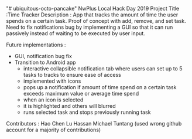"# ubiquitous-octo-pancake" 
NwPlus Local Hack Day 2019
Project Title     :Time Tracker
Description       :
App that tracks the amount of time the user spends on a certain task. Proof of concept with add, remove, and set task. Need to fix notifications bug by implementing a GUI so that it can run passively instead of waiting to be executed by user input.

Future implementations : 
- GUI, notification bug fix
- Transition to Android app
  * interactive collapsible notification tab where users can set up to 5 tasks to tracks to ensure ease of access
  * implemented with icons
  * pops up a notification if amount of time spend on a certain task exceeds maximum value or average time spend
  * when an icon is selected 
  * it is highlighted and others will blurred
  * runs selected task and stops previously running task
              

Contributors :
Hao Chen Lu
Hassan 
Michael Tuntang (used wrong github account for a majority of contributions)
